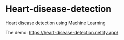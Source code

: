 # Heart-disease-detection
Heart disease detection using Machine Learning

The demo:
https://heart-disease-detection.netlify.app/
